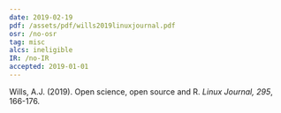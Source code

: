 ```yaml
---
date: 2019-02-19
pdf: /assets/pdf/wills2019linuxjournal.pdf
osr: /no-osr
tag: misc
alcs: ineligible
IR: /no-IR
accepted: 2019-01-01
---
```


Wills, A.J. (2019). Open science, open source and R. _Linux Journal, 295_, 166-176. 

